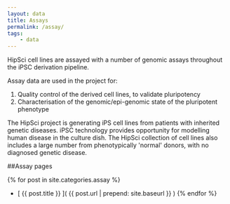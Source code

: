 ```yaml
---
layout: data
title: Assays
permalink: /assay/
tags:
    - data
---
```


HipSci cell lines are assayed with a number of genomic assays throughout the iPSC derivation pipeline.

Assay data are used in the project for:

1. Quality control of the derived cell lines, to validate pluripotency
2. Characterisation of the genomic/epi-genomic state of the pluripotent phenotype

The HipSci project is generating iPS cell lines from patients with inherited genetic diseases.
iPSC technology provides opportunity for modelling human disease in the culture dish.
The HipSci collection of cell lines also includes a large number from phenotypically 'normal' donors, with no diagnosed genetic disease.

##Assay pages

{% for post in site.categories.assay %}
* [ {{ post.title }} ]( {{ post.url | prepend: site.baseurl }} )
{% endfor %}
